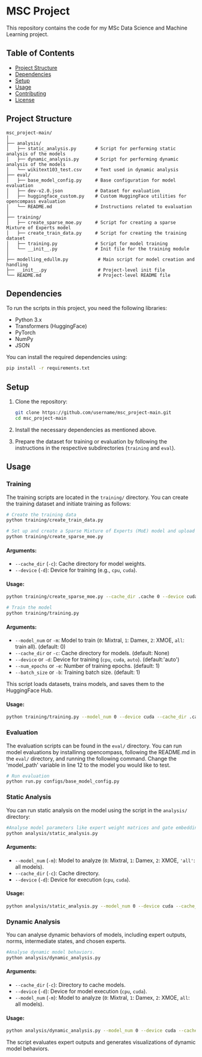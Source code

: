 # MSC Project

This repository contains the code for my MSc Data Science and Machine Learning project.

## Table of Contents

- [Project Structure](#project-structure)
- [Dependencies](#dependencies)
- [Setup](#setup)
- [Usage](#usage)
- [Contributing](#contributing)
- [License](#license)

## Project Structure

```
msc_project-main/
│
├── analysis/
│   ├── static_analysis.py       # Script for performing static analysis of the models
│   ├── dynamic_analysis.py      # Script for performing dynamic analysis of the models
│   └── wikitext103_test.csv     # Text used in dynamic analysis
├── eval/
│   ├── base_model_config.py     # Base configuration for model evaluation
│   ├── dev-v2.0.json            # Dataset for evaluation
│   ├── huggingface_custom.py    # Custom HuggingFace utilities for opencompass evaluation
│   └── README.md                # Instructions related to evaluation
│
├── training/
│   ├── create_sparse_moe.py     # Script for creating a sparse Mixture of Experts model
│   ├── create_train_data.py     # Script for creating the training dataset
│   ├── training.py              # Script for model training
│   └── __init__.py              # Init file for the training module
│
├── modelling_edullm.py           # Main script for model creation and handling
├── __init__.py                   # Project-level init file
└── README.md                     # Project-level README file
```

## Dependencies

To run the scripts in this project, you need the following libraries:

- Python 3.x
- Transformers (HuggingFace)
- PyTorch
- NumPy
- JSON

You can install the required dependencies using:

```bash
pip install -r requirements.txt
```

## Setup

1. Clone the repository:

   ```bash
   git clone https://github.com/username/msc_project-main.git
   cd msc_project-main
   ```

2. Install the necessary dependencies as mentioned above.

3. Prepare the dataset for training or evaluation by following the instructions in the respective subdirectories (`training` and `eval`).

## Usage

### Training

The training scripts are located in the `training/` directory. You can create the training dataset and initiate training as follows:

```bash
# Create the training data
python training/create_train_data.py
```

```bash
# Set up and create a Sparse Mixture of Experts (MoE) model and upload it to HuggingFace.
python training/create_sparse_moe.py
```

#### Arguments:
- `--cache_dir` (`-c`): Cache directory for model weights.
- `--device` (`-d`): Device for training (e.g., `cpu`, `cuda`).

#### Usage:
```bash
python training/create_sparse_moe.py --cache_dir .cache 0 --device cuda
```



```bash
# Train the model
python training/training.py
```

#### Arguments:
- `--model_num` or `-m`: Model to train (`0`: Mixtral, `1`: Damex, `2`: XMOE, `all`: train all). (default: 0)
- `--cache_dir` or `-c`: Cache directory for models. (default: None)
- `--device` or `-d`: Device for training (`cpu`, `cuda`, `auto`). (default:'auto')
- `--num_epochs` or `-e`: Number of training epochs. (default: 1)
- `--batch_size` or `-b`: Training batch size. (default: 1)

This script loads datasets, trains models, and saves them to the HuggingFace Hub.

#### Usage:
```bash
python training/training.py --model_num 0 --device cuda --cache_dir .cache --num_epochs 1 --batch_size 1
```

### Evaluation

The evaluation scripts can be found in the `eval/` directory. You can run model evaluations by installinng opencompass, following the README.md in the `eval/` directory, and running the following command. Change the 'model_path' variable  in line 12 to the model you would like to test.

```bash
# Run evaluation
python run.py configs/base_model_config.py

```

### Static Analysis

You can run static analysis on the model using the script in the `analysis/` directory:

```bash
#Analyse model parameters like expert weight matrices and gate embeddings.
python analysis/static_analysis.py
```

#### Arguments:
- `--model_num` (`-m`): Model to analyze (`0`: Mixtral, `1`: Damex, `2`: XMOE, `'all'`: all models).
- `--cache_dir` (`-c`): Cache directory.
- `--device` (`-d`): Device for execution (`cpu`, `cuda`).

#### Usage:
```bash
python analysis/static_analysis.py --model_num 0 --device cuda --cache_dir .cache
```

### Dynamic Analysis

You can analyse dynamic behaviors of models, including expert outputs, norms, intermediate states, and chosen experts.

```bash
#Analyse dynamic model behaviors.
python analysis/dynamic_analysis.py
```

#### Arguments:
- `--cache_dir` (`-c`): Directory to cache models.
- `--device` (`-d`): Device for model execution (`cpu`, `cuda`).
- `--model_num` (`-m`): Model to analyze (`0`: Mixtral, `1`: Damex, `2`: XMOE, `all`: all models).

#### Usage:
```bash
python analysis/dynamic_analysis.py --model_num 0 --device cuda --cache_dir .cache
```

The script evaluates expert outputs and generates visualizations of dynamic model behaviors.
